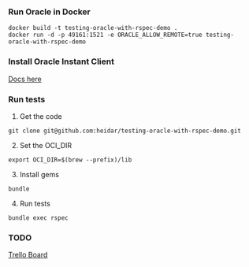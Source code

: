 ### Run Oracle in Docker

```
docker build -t testing-oracle-with-rspec-demo .
docker run -d -p 49161:1521 -e ORACLE_ALLOW_REMOTE=true testing-oracle-with-rspec-demo
```

### Install Oracle Instant Client

[Docs here](https://github.com/kubo/ruby-oci8/blob/master/docs/install-on-osx.md#install-oracle-instant-client-packages)

### Run tests

1. Get the code

```
git clone git@github.com:heidar/testing-oracle-with-rspec-demo.git
```

2. Set the OCI_DIR

```
export OCI_DIR=$(brew --prefix)/lib
```

3. Install gems

```
bundle
```

4. Run tests

```
bundle exec rspec
```

### TODO

[Trello Board](https://trello.com/b/aFOPOLJR)
